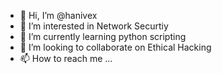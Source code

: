 - 👋 Hi, I’m @hanivex
- 👀 I’m interested in Network Securtiy
- 🌱 I’m currently learning python scripting
- 💞️ I’m looking to collaborate on Ethical Hacking
- 📫 How to reach me ...

<!---
hanivex/hanivex is a ✨ special ✨ repository because its `README.md` (this file) appears on your GitHub profile.
You can click the Preview link to take a look at your changes.
--->
